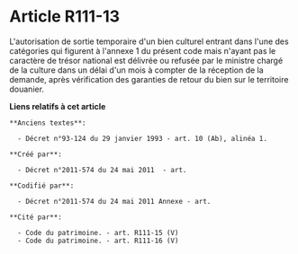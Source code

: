 # Article R111-13

L'autorisation de sortie temporaire d'un bien culturel entrant dans l'une des catégories qui figurent à l'annexe 1 du présent
code mais n'ayant pas le caractère de trésor national est délivrée ou refusée par le ministre chargé de la culture dans un
délai d'un mois à compter de la réception de la demande, après vérification des garanties de retour du bien sur le territoire
douanier.

**Liens relatifs à cet article**

	**Anciens textes**:

	  - Décret n°93-124 du 29 janvier 1993 - art. 10 (Ab), alinéa 1.

	**Créé par**:

	  - Décret n°2011-574 du 24 mai 2011  - art.

	**Codifié par**:

	  - Décret n°2011-574 du 24 mai 2011 Annexe - art.

	**Cité par**:

	  - Code du patrimoine. - art. R111-15 (V)
	  - Code du patrimoine. - art. R111-16 (V)
